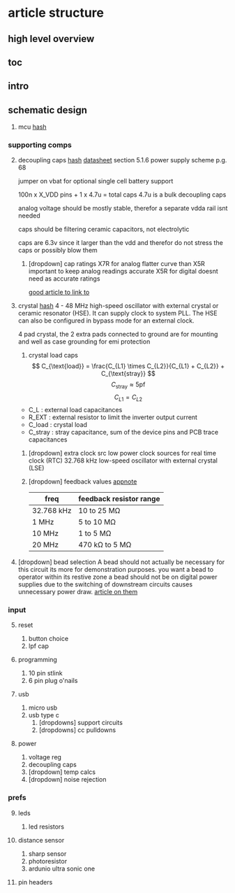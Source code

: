 # article structure

## high level overview

## toc

## intro

## schematic design

1. mcu
[hash](e9c2dbe1c46d9b92890eeec189a6750cf9917f85)

### supporting comps

2. decoupling caps
    [hash](98fe0d07d26a1c95464953851bdf675cf1a5116f)
    [datasheet](https://www.st.com/resource/en/datasheet/stm32g431cb.pdf) section 5.1.6 power supply scheme p.g. 68

    jumper on vbat for optional single cell battery support

    100n x X_VDD pins + 1 x 4.7u = total caps
    4.7u is a bulk decoupling caps

    analog voltage should be mostly stable, therefor a separate vdda rail isnt needed

    caps should be filtering ceramic capacitors, not electrolytic

    caps are 6.3v since it larger than the vdd and therefor do not stress the caps or possibly blow them

   1. [dropdown] cap ratings
        X7R for analog
            flatter curve than X5R important to keep analog readings accurate
        X5R for digital
            doesnt need as accurate ratings

        [good article to link to](https://www.kemet.com/en/us/technical-resources/heres-what-makes-mlcc-dielectrics-different.html)


3. crystal
    [hash](6430cd6cd9e619b09895460b4084fa307ed90d1f)
    4 - 48 MHz high-speed oscillator with external crystal or ceramic resonator (HSE).
    It can supply clock to system PLL. The HSE can also be configured in bypass mode for an external clock.

    4 pad crystal, the 2 extra pads connected to ground are for mounting and well as case grounding for emi protection

   1. crystal load caps
    $$
        C_{\text{load}} = \frac{C_{L1} \times C_{L2}}{C_{L1} + C_{L2}} + C_{\text{stray}}
    $$
    $$
        C_{\text{stray}} \approx5\text{pf}
    $$
    $$
        C_{L1} = C_{L2} 
    $$

    - C_L : external load capacitances
    - R_EXT : external resistor to limit the inverter output current
    - C_load : crystal load
    - C_stray : stray capacitance, sum of the device pins and PCB trace capacitances
    1. [dropdown] extra clock src
       low power clock sources for real time clock (RTC)
       32.768 kHz low-speed oscillator with external crystal (LSE)

    2. [dropdown] feedback values
        [appnote](https://www.st.com/resource/en/application_note/cd00221665-oscillator-design-guide-for-stm8af-al-s-stm32-mcus-and-mpus-stmicroelectronics.pdf)

        | freq | feedback resistor range |
        | ---- | ---------------------- |
        | 32.768 kHz  | 10 to 25 MΩ |
        | 1 MHz | 5 to 10 MΩ|
        | 10 MHz | 1 to 5 MΩ|
        | 20 MHz | 470 kΩ to 5 MΩ|



4. [dropdown] bead selection
    A bead should not actually be necessary for this circuit its more for demonstration purposes.
    you want a bead to operator within its restive zone
    a bead should not be on digital power supplies due to the switching of downstream circuits causes unnecessary power draw.
    [article on them](https://resources.altium.com/p/how-do-ferrite-beads-work-and-how-do-you-choose-right-one)
    

### input
5. reset
   1. button choice
   2. lpf cap 

6. programming
   1. 10 pin stlink
   2. 6 pin plug o'nails

7. usb
   1. micro usb
   2. usb type c
      1. [dropdowns] support circuits
      2. [dropdowns] cc pulldowns

8. power
   1. voltage reg
   2. decoupling caps
   3. [dropdown] temp calcs
   4. [dropdown] noise rejection

### prefs
9. leds
    1. led resistors

10. distance sensor
    1. sharp sensor
    2. photoresistor
    3. ardunio ultra sonic one

11. pin headers
